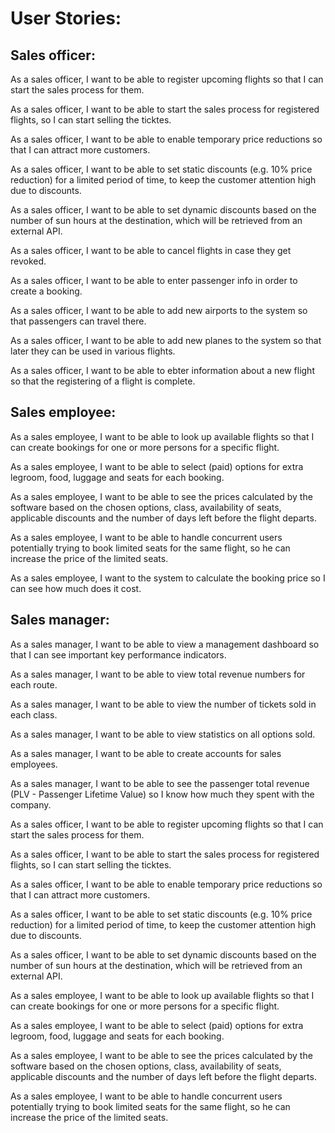 # User Stories:

## Sales officer:

As a sales officer, I want to be able to register upcoming flights so that I can start the sales process for them.

As a sales officer, I want to be able to start the sales process for registered flights, so I can start selling the ticktes.

As a sales officer, I want to be able to enable temporary price reductions so that I can attract more customers.

As a sales officer, I want to be able to set static discounts (e.g. 10% price reduction) for a limited period of time, to keep the customer attention high due to discounts.

As a sales officer, I want to be able to set dynamic discounts based on the number of sun hours at the destination, which will be retrieved from an external API.

As a sales officer, I want to be able to cancel flights in case they get revoked. 

As a sales officer, I want to be able to enter passenger info in order to create a booking.

As a sales officer, I want to be able to add new airports to the system so that passengers can travel there. 

As a sales officer, I want to be able to add new planes to the system so that later they can be used in various flights.

As a sales officer, I want to be able to ebter information about a new flight so that the registering of a flight is complete.

## Sales employee:

As a sales employee, I want to be able to look up available flights so that I can create bookings for one or more persons for a specific flight.

As a sales employee, I want to be able to select (paid) options for extra legroom, food, luggage and seats for each booking.

As a sales employee, I want to be able to see the prices calculated by the software based on the chosen options, class, availability of seats, applicable discounts and the number of days left before the flight departs.

As a sales employee, I want to be able to handle concurrent users potentially trying to book limited seats for the same flight, so he can increase the price of the limited seats.

As a sales employee, I want to the system to calculate the booking price so I can see how much does it cost.

## Sales manager:

As a sales manager, I want to be able to view a management dashboard so that I can see important key performance indicators.

As a sales manager, I want to be able to view total revenue numbers for each route.

As a sales manager, I want to be able to view the number of tickets sold in each class.

As a sales manager, I want to be able to view statistics on all options sold.

As a sales manager, I want to be able to create accounts for sales employees.

As a sales manager, I want to be able to see the passenger total revenue (PLV - Passenger Lifetime Value) so I know how much they spent with the company.

As a sales officer, I want to be able to register upcoming flights so that I can start the sales process for them.

As a sales officer, I want to be able to start the sales process for registered flights, so I can start selling the ticktes.

As a sales officer, I want to be able to enable temporary price reductions so that I can attract more customers.

As a sales officer, I want to be able to set static discounts (e.g. 10% price reduction) for a limited period of time, to keep the customer attention high due to discounts.

As a sales officer, I want to be able to set dynamic discounts based on the number of sun hours at the destination, which will be retrieved from an external API.

As a sales employee, I want to be able to look up available flights so that I can create bookings for one or more persons for a specific flight.

As a sales employee, I want to be able to select (paid) options for extra legroom, food, luggage and seats for each booking.

As a sales employee, I want to be able to see the prices calculated by the software based on the chosen options, class, availability of seats, applicable discounts and the number of days left before the flight departs.

As a sales employee, I want to be able to handle concurrent users potentially trying to book limited seats for the same flight, so he can increase the price of the limited seats.
